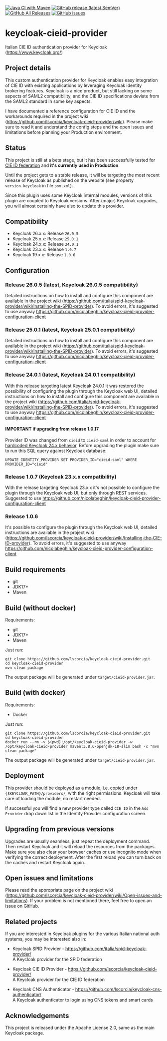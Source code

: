 [![Java CI with Maven](https://github.com/lscorcia/keycloak-cieid-provider/actions/workflows/maven.yml/badge.svg)](https://github.com/lscorcia/keycloak-cieid-provider/actions/workflows/maven.yml)
[![GitHub release (latest SemVer)](https://img.shields.io/github/v/release/lscorcia/keycloak-cieid-provider?sort=semver)](https://img.shields.io/github/v/release/lscorcia/keycloak-cieid-provider?sort=semver) 
[![GitHub All Releases](https://img.shields.io/github/downloads/lscorcia/keycloak-cieid-provider/total)](https://img.shields.io/github/downloads/lscorcia/keycloak-cieid-provider/total)
[![GitHub issues](https://img.shields.io/github/issues/lscorcia/keycloak-cieid-provider)](https://github.com/lscorcia/keycloak-cieid-provider/issues)

# keycloak-cieid-provider
Italian CIE ID authentication provider for Keycloak (https://www.keycloak.org/)

## Project details
This custom authentication provider for Keycloak enables easy integration of CIE ID 
with existing applications by leveraging Keycloak identity brokering features.
Keycloak is a nice product, but still lacking on some aspects of SAML2 compatibility,
and the CIE ID specifications deviate from the SAML2 standard in some key aspects.

I have documented a reference configuration for CIE ID and the workarounds required 
in the project wiki (https://github.com/lscorcia/keycloak-cieid-provider/wiki). Please make 
sure to read it and understand the config steps and the open issues and
limitations before planning your Production environment.

## Status
This project is still at a beta stage, but it has been successfully tested for [CIE ID federation](https://docs.italia.it/italia/cie/cie-manuale-operativo-docs/it/master/onboarding.html) and **it's currently used in Production**.

Until the project gets to a stable release, it will be targeting the most recent release 
of Keycloak as published on the website (see property `version.keycloak` in file `pom.xml`).

Since this plugin uses some Keycloak internal modules, versions of this plugin
are coupled to Keycloak versions. After (major) Keycloak upgrades, you will almost
certainly have also to update this provider.  

## Compatibility
* Keycloak 26.x.x: Release `26.0.5`
* Keycloak 25.x.x: Release `25.0.1`
* Keycloak 24.x.x: Release `24.0.1`
* Keycloak 23.x.x: Release `1.0.7`
* Keycloak 19.x.x: Release `1.0.6`

## Configuration
### Release 26.0.5 (latest, Keycloak 26.0.5 compatibility)
Detailed instructions on how to install and configure this component are 
available in the project wiki (https://github.com/italia/spid-keycloak-provider/wiki/Installing-the-SPID-provider).
To avoid errors, it's suggested to use anyway https://github.com/nicolabeghin/keycloak-cieid-provider-configuration-client

### Release 25.0.1 (latest, Keycloak 25.0.1 compatibility)
Detailed instructions on how to install and configure this component are 
available in the project wiki (https://github.com/italia/spid-keycloak-provider/wiki/Installing-the-SPID-provider).
To avoid errors, it's suggested to use anyway https://github.com/nicolabeghin/keycloak-cieid-provider-configuration-client

### Release 24.0.1 (latest, Keycloak 24.0.1 compatibility)
With this release targeting latest Keycloak 24.0.1 it was restored the possibility of configuring the plugin through 
the Keycloak web UI, detailed instructions on how to install and configure this component are 
available in the project wiki (https://github.com/italia/spid-keycloak-provider/wiki/Installing-the-SPID-provider).
To avoid errors, it's suggested to use anyway https://github.com/nicolabeghin/keycloak-cieid-provider-configuration-client
#### IMPORTANT if upgrading from release 1.0.17
Provider ID was changed from `cieid` to `cieid-saml` in order to account for [hardcoded Keycloak 24.x behavior](https://github.com/keycloak/keycloak/blob/a228b6c7c9ec7a54ee91bb547b42cc4097ae38e2/js/apps/admin-ui/src/identity-providers/add/DetailSettings.tsx#L396). Before upgrading the plugin make sure to run this SQL query against Keycloak database:

    UPDATE IDENTITY_PROVIDER SET PROVIDER_ID="cieid-saml" WHERE PROVIDER_ID="cieid"

### Release 1.0.7 (Keycloak 23.x.x compatibility)
With the release targeting Keycloak 23.x.x it's not possible to configure the plugin through the Keycloak web UI, 
but only through REST services. Suggested to use https://github.com/nicolabeghin/keycloak-cieid-provider-configuration-client

### Release 1.0.6
It's possible to configure the plugin through the Keycloak web UI, detailed instructions are
available in the project wiki (https://github.com/lscorcia/keycloak-cieid-provider/wiki/Installing-the-CIE-ID-provider).
To avoid errors, it's suggested to use anyway https://github.com/nicolabeghin/keycloak-cieid-provider-configuration-client

## Build requirements
* git
* JDK17+
* Maven

## Build (without docker)
Requirements:
* git
* JDK17+
* Maven

Just run:
```
git clone https://github.com/lscorcia/keycloak-cieid-provider.git
cd keycloak-cieid-provider
mvn clean package
```
The output package will be generated under `target/cieid-provider.jar`.

## Build (with docker)
Requirements:
* Docker

Just run:
```
git clone https://github.com/lscorcia/keycloak-cieid-provider.git
cd keycloak-cieid-provider
docker run --rm -v $(pwd):/opt/keycloak-cieid-provider -w /opt/keycloak-cieid-provider maven:3.8.6-openjdk-18-slim bash -c "mvn clean package"
```
The output package will be generated under `target/cieid-provider.jar`.

## Deployment
This provider should be deployed as a module, i.e. copied under
`{$KEYCLOAK_PATH}/providers/`, with the right permissions.
Keycloak will take care of loading the module, no restart needed.  

If successful you will find a new provider type called `CIE ID` in the
`Add Provider` drop down list in the Identity Provider configuration screen.

## Upgrading from previous versions
Upgrades are usually seamless, just repeat the deployment command.  
Then restart Keycloak and it will reload the resources from the packages. Make sure you also clear 
your browser caches or use incognito mode when verifying the correct deployment.
After the first reload you can turn back on the caches and restart Keycloak again.

## Open issues and limitations
Please read the appropriate page on the project wiki 
(https://github.com/lscorcia/keycloak-cieid-provider/wiki/Open-issues-and-limitations). 
If your problem is not mentioned there, feel free to open an issue on GitHub.

## Related projects
If you are interested in Keycloak plugins for the various Italian national auth
systems, you may be interested also in:

* Keycloak SPID Provider - https://github.com/italia/spid-keycloak-provider/  
A Keycloak provider for the SPID federation

* Keycloak CIE ID Provider - https://github.com/lscorcia/keycloak-cieid-provider/  
A Keycloak provider for the CIE ID federation

* Keycloak CNS Authenticator - https://github.com/lscorcia/keycloak-cns-authenticator/  
A Keycloak authenticator to login using CNS tokens and smart cards

## Acknowledgements
This project is released under the Apache License 2.0, same as the main Keycloak
package.
